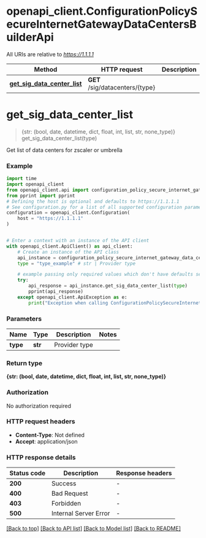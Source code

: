 # openapi_client.ConfigurationPolicySecureInternetGatewayDataCentersBuilderApi

All URIs are relative to *https://1.1.1.1*

Method | HTTP request | Description
------------- | ------------- | -------------
[**get_sig_data_center_list**](ConfigurationPolicySecureInternetGatewayDataCentersBuilderApi.md#get_sig_data_center_list) | **GET** /sig/datacenters/{type} | 


# **get_sig_data_center_list**
> {str: (bool, date, datetime, dict, float, int, list, str, none_type)} get_sig_data_center_list(type)



Get list of data centers for zscaler or umbrella

### Example


```python
import time
import openapi_client
from openapi_client.api import configuration_policy_secure_internet_gateway_data_centers_builder_api
from pprint import pprint
# Defining the host is optional and defaults to https://1.1.1.1
# See configuration.py for a list of all supported configuration parameters.
configuration = openapi_client.Configuration(
    host = "https://1.1.1.1"
)


# Enter a context with an instance of the API client
with openapi_client.ApiClient() as api_client:
    # Create an instance of the API class
    api_instance = configuration_policy_secure_internet_gateway_data_centers_builder_api.ConfigurationPolicySecureInternetGatewayDataCentersBuilderApi(api_client)
    type = "type_example" # str | Provider type

    # example passing only required values which don't have defaults set
    try:
        api_response = api_instance.get_sig_data_center_list(type)
        pprint(api_response)
    except openapi_client.ApiException as e:
        print("Exception when calling ConfigurationPolicySecureInternetGatewayDataCentersBuilderApi->get_sig_data_center_list: %s\n" % e)
```


### Parameters

Name | Type | Description  | Notes
------------- | ------------- | ------------- | -------------
 **type** | **str**| Provider type |

### Return type

**{str: (bool, date, datetime, dict, float, int, list, str, none_type)}**

### Authorization

No authorization required

### HTTP request headers

 - **Content-Type**: Not defined
 - **Accept**: application/json


### HTTP response details

| Status code | Description | Response headers |
|-------------|-------------|------------------|
**200** | Success |  -  |
**400** | Bad Request |  -  |
**403** | Forbidden |  -  |
**500** | Internal Server Error |  -  |

[[Back to top]](#) [[Back to API list]](../README.md#documentation-for-api-endpoints) [[Back to Model list]](../README.md#documentation-for-models) [[Back to README]](../README.md)

